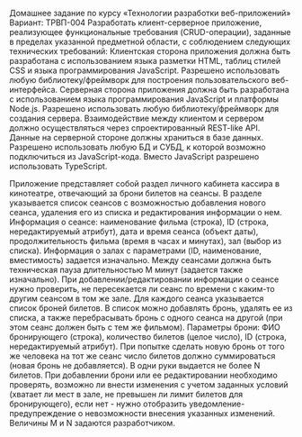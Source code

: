 Домашнее задание по курсу «Технологии разработки веб-приложений»
Вариант: ТРВП-004
Разработать клиент-серверное приложение, реализующее функциональные требования (CRUD-операции), заданные в пределах указанной предметной области, с соблюдением следующих технических требований:
Клиентская сторона приложения должна быть разработана с использованием языка разметки HTML, таблиц стилей CSS и языка программирования JavaScript. Разрешено использовать любую библиотеку/фреймворк для построения пользовательского веб-интерфейса.
Серверная сторона приложения должна быть разработана с использованием языка программирования JavaScript и платформы Node.js. Разрешено использовать любую библиотеку/фреймворк для создания сервера.
Взаимодействие между клиентом и сервером должно осуществляться через спроектированный REST-like API.
Данные на серверной стороне должны храниться в базе данных. Разрешено использовать любую БД и СУБД, к которой возможно подключиться из JavaScript-кода.
Вместо JavaScript разрешено использовать TypeScript.

Приложение представляет собой раздел личного кабинета кассира в кинотеатре, отвечающий за брони билетов на сеансы. В разделе указывается список сеансов с возможностью добавления нового сеанса, удаления его из списка и редактирования информации о нем. Информация о сеансе: наименование фильма (строка), ID (строка, нередактируемый атрибут), дата и время сеанса (объект даты), продолжительность фильма (время в часах и минутах), зал (выбор из списка). Информация о залах с параметрами (ID, наименование, вместимость) задается изначально. Между сеансами должна быть техническая пауза длительностью M минут (задается также изначально). При добавлении/редактировании информации о сеансе нужно проверить, не пересекается ли сеанс по времени с каким-то другим сеансом в том же зале. Для каждого сеанса указывается список броней билетов. В список можно добавлять бронь, удалять ее из списка, а также перебрасывать бронь с одного сеанса на другой (при этом сеанс должен быть с тем же фильмом). Параметры брони: ФИО бронирующего (строка), количество билетов (целое число), ID (строка, нередактируемый атрибут). При попытке сделать новую бронь от того же человека на тот же сеанс число билетов должно суммироваться (новая бронь не добавляется). В одни руки выдается не более N билетов. При добавлении брони или ее редактировании необходимо проверять, возможно ли внести изменения с учетом заданных условий (хватает ли мест в зале, не превышен ли лимит билетов для бронирующего), если нет - нужно отобразить уведомление-предупреждение о невозможности внесения указанных изменений. Величины M и N задаются разработчиком.
